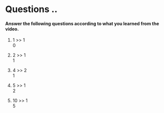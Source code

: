 # Questions ..

#### Answer the following questions according to what you learned from the video.

1. 1 >> 1  
   0

2. 2 >> 1  
   1

3. 4 >> 2  
   1

4. 5 >> 1  
   2

5. 10 >> 1  
   5
